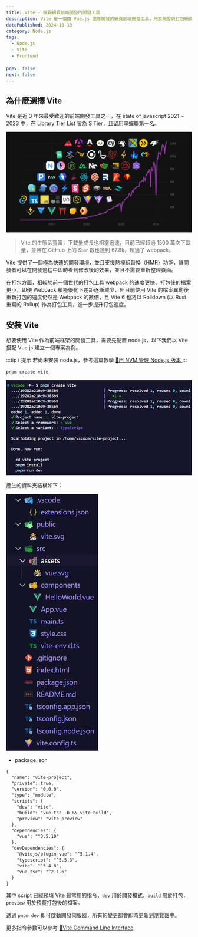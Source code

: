 ```yaml
---
title: Vite - 稱霸網頁前端開發的開發工具
description: Vite 是一個由 Vue.js 團隊開發的網頁前端開發工具，用於開發與打包網頁前端專案。
datePublished: 2024-10-13
category: Node.js
tags:
  - Node.js
  - Vite
  - Frontend

prev: false
next: false
---
```


## 為什麼選擇 Vite

Vite 是近 3 年來最受歡迎的前端開發工具之一，在 state of javascript 2021 ~ 2023 中，在 [Library Tier List](https://2023.stateofjs.com/en-US/libraries/#tier_list) 皆為 S Tier，且留用率蟬聯第一名。

![alt text](image.png)

> Vite 的生態系豐富，下載量成長也相當迅速，目前已經超過 1500 萬次下載量，並且在 GitHub 上的 Star 數也達到 67.8k，超過了 webpack。

Vite 提供了一個極為快速的開發環境，並且支援熱模組替換（HMR）功能，讓開發者可以在開發過程中即時看到修改後的效果，並且不需要重新整理頁面。

在打包方面，相較於前一個世代的打包工具 webpack 的速度更快、打包後的檔案更小，即便 Webpack 積極優化下差距逐漸減少，但目前使用 Vite 的檔案異動後重新打包的速度仍然是 Webpack 的數倍，且 Vite 6 也將以 Rolldown (以 Rust 重寫的 Rollup) 作為打包工具，進一步提升打包速度。

## 安裝 Vite

想要使用 Vite 作為前端框架的開發工具，需要先配置 node.js，以下我們以 Vite 搭配 Vue.js 建立一個專案為例。

:::tip ℹ️ 提示
若尚未安裝 node.js，參考這篇教學 [📝用 NVM 管理 Node.js 版本
](/nodejs/nvm/)
:::

```bash
pnpm create vite
```

![alt text](image-1.png)

產生的資料夾結構如下：

![alt text](image-2.png)

- package.json

```json:line-numbers {6-10}
{
  "name": "vite-project",
  "private": true,
  "version": "0.0.0",
  "type": "module",
  "scripts": {
    "dev": "vite",
    "build": "vue-tsc -b && vite build",
    "preview": "vite preview"
  },
  "dependencies": {
    "vue": "^3.5.10"
  },
  "devDependencies": {
    "@vitejs/plugin-vue": "^5.1.4",
    "typescript": "^5.5.3",
    "vite": "^5.4.8",
    "vue-tsc": "^2.1.6"
  }
}
```

其中 script 已經預填 Vite 最常用的指令，`dev` 用於開發模式，`build` 用於打包，`preview` 用於預覽打包後的檔案。

透過 `pnpm dev` 即可啟動開發伺服器，所有的變更都會即時更新到瀏覽器中。

更多指令參數可以參考 [🔗Vite Command Line Interface](https://vite.dev/guide/cli#command-line-interface)
